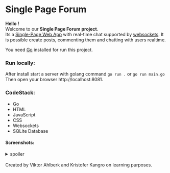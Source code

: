 # Single Page Forum

**Hello !**  
Welcome to our **Single Page Forum
 project**.  
Its a [Single-Page Web App](https://en.wikipedia.org/wiki/Single-page_application) with real-time chat  supported by [websockets](https://en.wikipedia.org/wiki/WebSocket). It is possible create posts, commenting them and chatting with users realtime.

You need [Go](https://go.dev/) installed for run this project.

### Run locally:
After install start a server with golang command `go run .` or `go run main.go`  
Then open your browser http://localhost:8081.

### CodeStack:  
- Go
- HTML 
- JavaScript 
- CSS
- Websockets
- SQLite Database

#### Screenshots:

<details>
<summary>spoiler</summary>

![login](https://github.com/viktorahlberk/real-time-forum/blob/main/images/spa-login.png)  
![register](https://github.com/viktorahlberk/real-time-forum/blob/main/images/spa-register.png)  
![postview](https://github.com/viktorahlberk/real-time-forum/blob/main/images/spa-postview.png)  
![newpost](https://github.com/viktorahlberk/real-time-forum/blob/main/images/spa-newpost.png)  
![chat](https://github.com/viktorahlberk/real-time-forum/blob/main/images/spa-chat.png)  

</details>
<br>
Created by Viktor Ahlberk and Kristofer Kangro on learning purposes.
